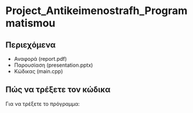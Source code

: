 # Project_Antikeimenostrafh_Programmatismou

## Περιεχόμενα
- Αναφορά (report.pdf)
- Παρουσίαση (presentation.pptx)
- Κώδικας (main.cpp)

## Πώς να τρέξετε τον κώδικα

Για να τρέξετε το πρόγραμμα:
